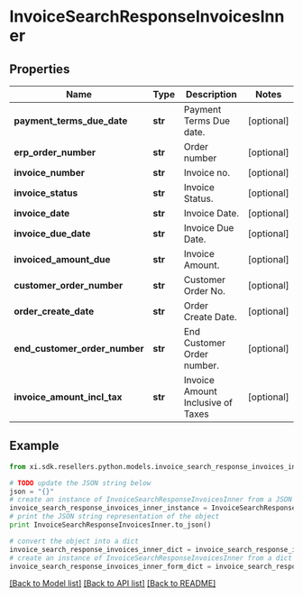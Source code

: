 # InvoiceSearchResponseInvoicesInner


## Properties

Name | Type | Description | Notes
------------ | ------------- | ------------- | -------------
**payment_terms_due_date** | **str** | Payment Terms Due date. | [optional] 
**erp_order_number** | **str** | Order number | [optional] 
**invoice_number** | **str** | Invoice no. | [optional] 
**invoice_status** | **str** | Invoice Status. | [optional] 
**invoice_date** | **str** | Invoice Date. | [optional] 
**invoice_due_date** | **str** | Invoice Due Date. | [optional] 
**invoiced_amount_due** | **str** | Invoice Amount. | [optional] 
**customer_order_number** | **str** | Customer Order No. | [optional] 
**order_create_date** | **str** | Order Create Date. | [optional] 
**end_customer_order_number** | **str** | End Customer Order number. | [optional] 
**invoice_amount_incl_tax** | **str** | Invoice Amount Inclusive of Taxes | [optional] 

## Example

```python
from xi.sdk.resellers.python.models.invoice_search_response_invoices_inner import InvoiceSearchResponseInvoicesInner

# TODO update the JSON string below
json = "{}"
# create an instance of InvoiceSearchResponseInvoicesInner from a JSON string
invoice_search_response_invoices_inner_instance = InvoiceSearchResponseInvoicesInner.from_json(json)
# print the JSON string representation of the object
print InvoiceSearchResponseInvoicesInner.to_json()

# convert the object into a dict
invoice_search_response_invoices_inner_dict = invoice_search_response_invoices_inner_instance.to_dict()
# create an instance of InvoiceSearchResponseInvoicesInner from a dict
invoice_search_response_invoices_inner_form_dict = invoice_search_response_invoices_inner.from_dict(invoice_search_response_invoices_inner_dict)
```
[[Back to Model list]](../README.md#documentation-for-models) [[Back to API list]](../README.md#documentation-for-api-endpoints) [[Back to README]](../README.md)


